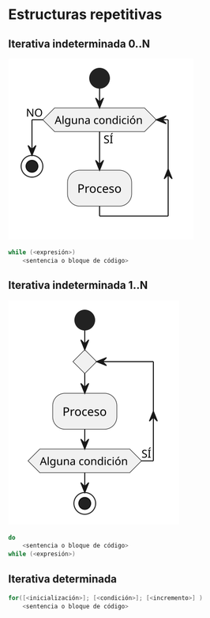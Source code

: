 # Estructuras repetitivas

## Iterativa indeterminada 0..N

![iterativa indeterminada 0n](../imagenes/iterativaIndeterminada0n.svg)

```java
while (<expresión>)
    <sentencia o bloque de código>
```

## Iterativa indeterminada 1..N

![iterativaIndeterminada 1n](../imagenes/iterativaIndeterminada1n.svg)

```java
do
    <sentencia o bloque de código>
while (<expresión>)
```

## Iterativa determinada

```java
for([<inicialización>]; [<condición>]; [<incremento>] )
    <sentencia o bloque de código>
```
